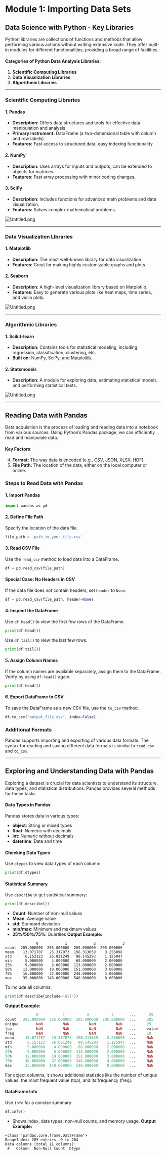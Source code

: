 

# Module 1: Importing Data Sets
## Data Science with Python - Key Libraries
Python libraries are collections of functions and methods that allow performing various actions without writing extensive code. They offer built-in modules for different functionalities, providing a broad range of facilities.
#### Categories of Python Data Analysis Libraries:
1. **Scientific Computing Libraries**
2. **Data Visualization Libraries**
3. **Algorithmic Libraries**

___
### Scientific Computing Libraries
#### 1. **Pandas**
- **Description:** Offers data structures and tools for effective data manipulation and analysis.
- **Primary Instrument:** DataFrame (a two-dimensional table with column and row labels).
- **Features:** Fast access to structured data, easy indexing functionality.
#### 2. **NumPy**
- **Description:** Uses arrays for inputs and outputs, can be extended to objects for matrices.
- **Features:** Fast array processing with minor coding changes.
#### 3. **SciPy**
- **Description:** Includes functions for advanced math problems and data visualization.
- **Features:** Solves complex mathematical problems.

![Untitled.png](https://prod-files-secure.s3.us-west-2.amazonaws.com/03e82b26-cccb-4906-bb56-adabcbdc0655/997ac361-58a8-4f04-bb0f-79fea4baa761/Untitled.png?X-Amz-Algorithm=AWS4-HMAC-SHA256&X-Amz-Content-Sha256=UNSIGNED-PAYLOAD&X-Amz-Credential=ASIAZI2LB466UC5RDKJF%2F20250201%2Fus-west-2%2Fs3%2Faws4_request&X-Amz-Date=20250201T221428Z&X-Amz-Expires=3600&X-Amz-Security-Token=IQoJb3JpZ2luX2VjENb%2F%2F%2F%2F%2F%2F%2F%2F%2F%2FwEaCXVzLXdlc3QtMiJIMEYCIQDOM3hN6md6NRUh0mVK4hL%2FbjAmefCtZdt5Gt2R3HWv%2BAIhALKhaa7MF%2BT2O37wzhndg%2Bn0NELN67fVKD2Y2Acny7NeKogECN%2F%2F%2F%2F%2F%2F%2F%2F%2F%2F%2FwEQABoMNjM3NDIzMTgzODA1IgwDbLznrHCZ1PUJH1kq3AMnjbHVALMRyrd9DfSQhf5ZSjks4I8gN3%2BIlTG6AVbNvlwn%2F92LX1gBP3D3bmm8WR3GpxaohE%2Fxl1Uhlz%2F2GxSo3pz%2BmVn7kUlJkyr1gl0XBPZnzs11VwXFvzU6Tf5RgX8GbsC9dQ1iIEjNkhyvmIwKv%2FzBoJ%2Fc4ZtNrr%2FIPgSwnJ8ABIXxvvii3cV3uBvVeze1tjMvJACyOGCeKA7p34k8mZLluuM5fsrfvkXMBxE31HrqmHiwCAgv5j3gVjeq1Pxj4%2BOPFubDeMOVP2cwJB2vfaKqhfZhMIaxIbpy%2FjlQQGfRZIx7Zw4OKtynegXAkB91wOP48X%2FhFexEZJlBH94F3znJ7eiDm1Umq6bFSKOgCkyXENRO03kbVv4dv2cjQ%2BSxj378Gm28S6e6gIWzkfoM7fK7pJ4nC2xXXZGxk7hcCahvcsMBqsF4QmBwx0vAsoA%2BxhpSrQD2Gt5hghhPDw%2Fn4tHmYpAPSE8s3JXxoQ8r0FPVF%2FClAdwguRS72A%2F369OubTd%2F7zIqOVOO2ydgg4SW%2BsfHBHrzOArhcwp9XdWoO%2FL18ecET%2BqA%2F1uOF3DXq%2FI%2F9Kz1TTSlwOOP6gKYGVhWIhl6eIiv9JVSRMwc7gJIdgT2OD431Es4rPZW6jCfsfq8BjqkAXDohDZrJ08kwPtgLbWiZ6wkqyeVVtTevB%2BrLh79Uu5CHkd5mtSnXCPLTNXFeEPkJfqX86TWVdua%2F32kiRKRi7OtnYccT6vjh9f%2BUSTSpR6NfU8XEpKYaGecHK5FXrD3ttkbVHmRMjC9K2AEg8UZKpGFGtSd0%2B4weeIvlw%2BcgcOYCGiiEbt%2BBgRpiGqjMFxpAVyoP2QWzOgI6Iat%2BQrsFoULqkfk&X-Amz-Signature=61940b4b56d8bf17cc51158d350f5e49fcd0fe7cb0f9af8a1ebb2eb43c4a2ac3&X-Amz-SignedHeaders=host&x-id=GetObject)
___
### Data Visualization Libraries
#### 1. **Matplotlib**
- **Description:** The most well-known library for data visualization.
- **Features:** Great for making highly customizable graphs and plots.
#### 2. **Seaborn**
- **Description:** A high-level visualization library based on Matplotlib.
- **Features:** Easy to generate various plots like heat maps, time series, and violin plots.

![Untitled.png](https://prod-files-secure.s3.us-west-2.amazonaws.com/03e82b26-cccb-4906-bb56-adabcbdc0655/733d1e42-5a53-4fd8-90c1-3d85254369a6/Untitled.png?X-Amz-Algorithm=AWS4-HMAC-SHA256&X-Amz-Content-Sha256=UNSIGNED-PAYLOAD&X-Amz-Credential=ASIAZI2LB4664HPVESK5%2F20250201%2Fus-west-2%2Fs3%2Faws4_request&X-Amz-Date=20250201T221427Z&X-Amz-Expires=3600&X-Amz-Security-Token=IQoJb3JpZ2luX2VjENb%2F%2F%2F%2F%2F%2F%2F%2F%2F%2FwEaCXVzLXdlc3QtMiJIMEYCIQDAe8BEOelwIFDKsX%2B3kuA7H1BSOKspzyV1alZtwBzZ5wIhAKBQSjBQT%2B9CsLUvVOo3%2BV%2BYApKeCUdTWV3%2Bic%2FYqIgjKogECN%2F%2F%2F%2F%2F%2F%2F%2F%2F%2F%2FwEQABoMNjM3NDIzMTgzODA1Igyl%2FYOKyXqh0m2UeY8q3ANRJtFcVk8nzFN72WhRqFkUcghB9BX3PvTk41USUMFutc%2FTvzXVoqc2i8mwbVc8CrqTMFFdCg6eWQDSgwsAfrdrPOe7HjB%2BU9HmJkG3E5QqQz%2FUuQCuK%2B8rW7lI5R5qKt7Iyy0hfQfAjm3tXapUhGjBlJKbHmzIPuhAg8vM07ZItntzKQ1YQiwEqvWDCK2TEsNknrTjl7VTWc0d%2FE9XjkxBsXEKqtHf1J3Z9dWtrLznHNTeWnRvoxzHNrlpOP9R0O0uG2NX5CUHr9hwiNhkPAQqcLuo6UXrnxQBdOnu8AhMRg6wOuMRyRAYYc4mJVWxc1GWDihf4DUrWfKBNC7ABA%2BKOeqpVkduCl7Msto%2B9DksKKmf1KfDKtGd%2FgSp1rKl5mNVapjxa3OtidfYYaVVWNeuyk64rWxCz8ciD2H%2BfzG8XaK5V6Midue8u8szUhRd7SPQq%2BxYKNGVHe6rQP3nStzEcsZ%2Fsqj83GSzU7Ny5Te9UbxhGeUBRiZEfWcS2y0lWyCOS1mTdfc8gNUZfu2rXK7qt%2BHpeJJoBt5C%2FkX5vz2dUJ8RfCaxN36wuDTZ8mrEzGve0uwG%2F%2BLV5VYpnz%2BW8ai7LsEBUvJA6cEksUsn4%2BHsld2qNviRY1jJbR6iUTD5sPq8BjqkAfSBVaYOvD59odOCk%2F7ArRBQx04nxxF%2BhbeOAGD7qPeWVXF97SSUdxkW%2FLpLXvSIRu5dom1VriRijXtnzbDfcRkakTofpfoTp7nPwCe%2B2FMuXDFtRdW5dw7BP4g5szVTZOqrcMogFff2ddE0J5WxcwE%2BtCWgrr9vH%2B5z1VQ0LuYQxr7CTfhMbV1LruCRt4sJ474eL79jKox%2FrFgt1c9mrn2mJrSs&X-Amz-Signature=cca553320fa5a72aa2543bb58ded7af9cd43ff845f614b74db5f0c1f139ef6e1&X-Amz-SignedHeaders=host&x-id=GetObject)
___
### Algorithmic Libraries
#### 1. **Scikit-learn**
- **Description:** Contains tools for statistical modeling, including regression, classification, clustering, etc.
- **Built on:** NumPy, SciPy, and Matplotlib.
#### 2. **Statsmodels**
- **Description:** A module for exploring data, estimating statistical models, and performing statistical tests.

![Untitled.png](https://prod-files-secure.s3.us-west-2.amazonaws.com/03e82b26-cccb-4906-bb56-adabcbdc0655/c62885f5-417d-4179-834f-d68f8f2bdf39/Untitled.png?X-Amz-Algorithm=AWS4-HMAC-SHA256&X-Amz-Content-Sha256=UNSIGNED-PAYLOAD&X-Amz-Credential=ASIAZI2LB4664HPVESK5%2F20250201%2Fus-west-2%2Fs3%2Faws4_request&X-Amz-Date=20250201T221427Z&X-Amz-Expires=3600&X-Amz-Security-Token=IQoJb3JpZ2luX2VjENb%2F%2F%2F%2F%2F%2F%2F%2F%2F%2FwEaCXVzLXdlc3QtMiJIMEYCIQDAe8BEOelwIFDKsX%2B3kuA7H1BSOKspzyV1alZtwBzZ5wIhAKBQSjBQT%2B9CsLUvVOo3%2BV%2BYApKeCUdTWV3%2Bic%2FYqIgjKogECN%2F%2F%2F%2F%2F%2F%2F%2F%2F%2F%2FwEQABoMNjM3NDIzMTgzODA1Igyl%2FYOKyXqh0m2UeY8q3ANRJtFcVk8nzFN72WhRqFkUcghB9BX3PvTk41USUMFutc%2FTvzXVoqc2i8mwbVc8CrqTMFFdCg6eWQDSgwsAfrdrPOe7HjB%2BU9HmJkG3E5QqQz%2FUuQCuK%2B8rW7lI5R5qKt7Iyy0hfQfAjm3tXapUhGjBlJKbHmzIPuhAg8vM07ZItntzKQ1YQiwEqvWDCK2TEsNknrTjl7VTWc0d%2FE9XjkxBsXEKqtHf1J3Z9dWtrLznHNTeWnRvoxzHNrlpOP9R0O0uG2NX5CUHr9hwiNhkPAQqcLuo6UXrnxQBdOnu8AhMRg6wOuMRyRAYYc4mJVWxc1GWDihf4DUrWfKBNC7ABA%2BKOeqpVkduCl7Msto%2B9DksKKmf1KfDKtGd%2FgSp1rKl5mNVapjxa3OtidfYYaVVWNeuyk64rWxCz8ciD2H%2BfzG8XaK5V6Midue8u8szUhRd7SPQq%2BxYKNGVHe6rQP3nStzEcsZ%2Fsqj83GSzU7Ny5Te9UbxhGeUBRiZEfWcS2y0lWyCOS1mTdfc8gNUZfu2rXK7qt%2BHpeJJoBt5C%2FkX5vz2dUJ8RfCaxN36wuDTZ8mrEzGve0uwG%2F%2BLV5VYpnz%2BW8ai7LsEBUvJA6cEksUsn4%2BHsld2qNviRY1jJbR6iUTD5sPq8BjqkAfSBVaYOvD59odOCk%2F7ArRBQx04nxxF%2BhbeOAGD7qPeWVXF97SSUdxkW%2FLpLXvSIRu5dom1VriRijXtnzbDfcRkakTofpfoTp7nPwCe%2B2FMuXDFtRdW5dw7BP4g5szVTZOqrcMogFff2ddE0J5WxcwE%2BtCWgrr9vH%2B5z1VQ0LuYQxr7CTfhMbV1LruCRt4sJ474eL79jKox%2FrFgt1c9mrn2mJrSs&X-Amz-Signature=cec52f5dc5f426f8fece9f3e4f97eb9941c85fc0acb0fb63c9a5583153fb1f28&X-Amz-SignedHeaders=host&x-id=GetObject)
___
## Reading Data with Pandas
Data acquisition is the process of loading and reading data into a notebook from various sources. Using Python’s Pandas package, we can efficiently read and manipulate data.
#### Key Factors:
4. **Format:** The way data is encoded (e.g., CSV, JSON, XLSX, HDF).
5. **File Path:** The location of the data, either on the local computer or online.
### Steps to Read Data with Pandas
#### 1. **Import Pandas**
```python
import pandas as pd
```
#### 2. **Define File Path**
Specify the location of the data file.
```python
file_path = 'path_to_your_file.csv'
```
#### 3. **Read CSV File**
Use the `read_csv` method to load data into a DataFrame.
```python
df = pd.read_csv(file_path)
```
#### Special Case: No Headers in CSV
If the data file does not contain headers, set `header` to `None`.
```python
df = pd.read_csv(file_path, header=None)
```
#### 4. **Inspect the DataFrame**
Use `df.head()` to view the first few rows of the DataFrame.
```python
print(df.head())
```
Use `df.tail()` to view the last few rows.
```python
print(df.tail())
```
#### 5. **Assign Column Names**
If the column names are available separately, assign them to the DataFrame.
Verify by using `df.head()` again.
```python
print(df.head())
```
#### 6. **Export DataFrame to CSV**
To save the DataFrame as a new CSV file, use the `to_csv` method.
```python
df.to_csv('output_file.csv', index=False)
```
### Additional Formats
Pandas supports importing and exporting of various data formats. The syntax for reading and saving different data formats is similar to `read_csv` and `to_csv`.
___
## Exploring and Understanding Data with Pandas
Exploring a dataset is crucial for data scientists to understand its structure, data types, and statistical distributions. Pandas provides several methods for these tasks.
#### Data Types in Pandas
Pandas stores data in various types:
- **object**: String or mixed types
- **float**: Numeric with decimals
- **int**: Numeric without decimals
- **datetime**: Date and time
#### Checking Data Types
Use `dtypes` to view data types of each column:
```python
print(df.dtypes)
```
#### Statistical Summary
Use `describe` to get statistical summary:
```python
print(df.describe())
```
- **Count**: Number of non-null values
- **Mean**: Average value
- **std**: Standard deviation
- **min/max**: Minimum and maximum values
- **25%/50%/75%**: Quartiles
**Output Example:**
```plain text
              0            1            2            3
count  205.000000  205.000000  205.000000  205.000000
mean    13.071707   25.317073  198.313659    3.256098
std      6.153123   26.021249   90.145293    1.125947
min      5.000000    4.000000   68.000000    2.000000
25%      9.000000    8.000000  113.000000    2.000000
50%     12.000000   19.000000  151.000000    3.000000
75%     16.000000   37.000000  248.000000    4.000000
max     35.000000  148.000000  540.000000    8.000000
```
To include all columns:
```python
print(df.describe(include='all'))
```
**Output Example:**
```r
              0           1          2          3       ...      25       26       27
count   205.000000  205.000000  205.000000  205.000000  ...     205      205      205
unique        NaN         NaN         NaN         NaN   ...     25       25       25
top           NaN         NaN         NaN         NaN   ...     value    value    value
freq          NaN         NaN         NaN         NaN   ...     10       10       10
mean     13.071707   25.317073  198.313659    3.256098  ...     NaN      NaN      NaN
std       6.153123   26.021249   90.145293    1.125947  ...     NaN      NaN      NaN
min       5.000000    4.000000   68.000000    2.000000  ...     NaN      NaN      NaN
25%       9.000000    8.000000  113.000000    2.000000  ...     NaN      NaN      NaN
50%      12.000000   19.000000  151.000000    3.000000  ...     NaN      NaN      NaN
75%      16.000000   37.000000  248.000000    4.000000  ...     NaN      NaN      NaN
max      35.000000  148.000000  540.000000    8.000000  ...     NaN      NaN      NaN
```
For object columns, it shows additional statistics like the number of unique values, the most frequent value (top), and its frequency (freq).
#### DataFrame Info
Use `info` for a concise summary:
```python
df.info()
```
- Shows index, data types, non-null counts, and memory usage.
**Output Example:**
```less
<class 'pandas.core.frame.DataFrame'>
RangeIndex: 205 entries, 0 to 204
Data columns (total 11 columns):
 #   Column  Non-Null Count  Dtype
